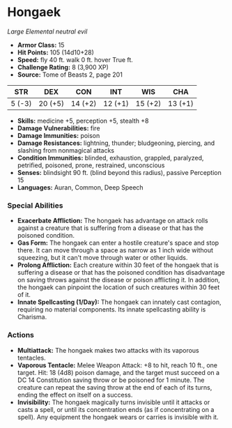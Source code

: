 # Hongaek

*Large* *Elemental* *neutral evil*

- **Armor Class:** 15
- **Hit Points:** 105 (14d10+28)
- **Speed:** fly 40 ft. walk 0 ft. hover True ft.
- **Challenge Rating:** 8 (3,900 XP)
- **Source:** Tome of Beasts 2, page 201

| STR | DEX | CON | INT | WIS | CHA |
| --- | --- | --- | --- | --- | --- |
| 5 (-3) | 20 (+5) | 14 (+2) | 12 (+1) | 15 (+2) | 13 (+1) |

- **Skills:** medicine +5, perception +5, stealth +8
- **Damage Vulnerabilities:** fire
- **Damage Immunities:** poison
- **Damage Resistances:** lightning, thunder; bludgeoning, piercing, and slashing from nonmagical attacks
- **Condition Immunities:** blinded, exhaustion, grappled, paralyzed, petrified, poisoned, prone, restrained, unconscious
- **Senses:** blindsight 90 ft. (blind beyond this radius), passive Perception 15
- **Languages:** Auran, Common, Deep Speech

### Special Abilities

- **Exacerbate Affliction:** The hongaek has advantage on attack rolls against a creature that is suffering from a disease or that has the poisoned condition.
- **Gas Form:** The hongaek can enter a hostile creature's space and stop there. It can move through a space as narrow as 1 inch wide without squeezing, but it can't move through water or other liquids.
- **Prolong Affliction:** Each creature within 30 feet of the hongaek that is suffering a disease or that has the poisoned condition has disadvantage on saving throws against the disease or poison afflicting it. In addition, the hongaek can pinpoint the location of such creatures within 30 feet of it.
- **Innate Spellcasting (1/Day):** The hongaek can innately cast contagion, requiring no material components. Its innate spellcasting ability is Charisma.

### Actions

- **Multiattack:** The hongaek makes two attacks with its vaporous tentacles.
- **Vaporous Tentacle:** Melee Weapon Attack: +8 to hit, reach 10 ft., one target. Hit: 18 (4d8) poison damage, and the target must succeed on a DC 14 Constitution saving throw or be poisoned for 1 minute. The creature can repeat the saving throw at the end of each of its turns, ending the effect on itself on a success.
- **Invisibility:** The hongaek magically turns invisible until it attacks or casts a spell, or until its concentration ends (as if concentrating on a spell). Any equipment the hongaek wears or carries is invisible with it.



